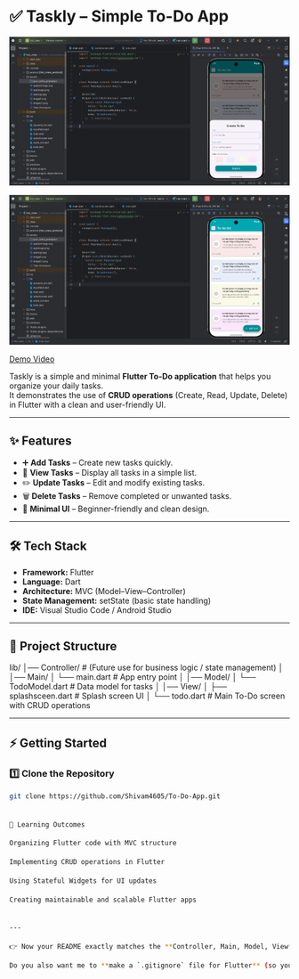 
# ✅ Taskly – Simple To-Do App


![image alt](https://github.com/Shivam4605/To-Do-App/blob/c0ba7341cc5f8878d0ee972df2c93ed755ac7369/Screenshot%202025-08-16%20195141.png)


![image alt](https://github.com/Shivam4605/To-Do-App/blob/ab219fab3c2d9269b169126d689fc0c6328e7405/Screenshot%202025-08-16%20195151.png)

[Demo Video](https://github.com/Shivam4605/To-Do-App/blob/main/Screen%20Recording%202025-08-22%20132807.mp4)


Taskly is a simple and minimal **Flutter To-Do application** that helps you organize your daily tasks.  
It demonstrates the use of **CRUD operations** (Create, Read, Update, Delete) in Flutter with a clean and user-friendly UI.  

---

## ✨ Features
- ➕ **Add Tasks** – Create new tasks quickly.  
- 📖 **View Tasks** – Display all tasks in a simple list.  
- ✏️ **Update Tasks** – Edit and modify existing tasks.  
- 🗑️ **Delete Tasks** – Remove completed or unwanted tasks.  
- 🎨 **Minimal UI** – Beginner-friendly and clean design.  

---

## 🛠️ Tech Stack
- **Framework:** Flutter  
- **Language:** Dart  
- **Architecture:** MVC (Model–View–Controller)  
- **State Management:** setState (basic state handling)  
- **IDE:** Visual Studio Code / Android Studio  

---

## 📂 Project Structure

lib/
│── Controller/ # (Future use for business logic / state management)
│
│── Main/
│ └── main.dart # App entry point
│
│── Model/
│ └── TodoModel.dart # Data model for tasks
│
│── View/
│ ├── splashsceen.dart # Splash screen UI
│ └── todo.dart # Main To-Do screen with CRUD operations




---

## ⚡ Getting Started

### 1️⃣ Clone the Repository
```bash
git clone https://github.com/Shivam4605/To-Do-App.git


🎯 Learning Outcomes

Organizing Flutter code with MVC structure

Implementing CRUD operations in Flutter

Using Stateful Widgets for UI updates

Creating maintainable and scalable Flutter apps


---

👉 Now your README exactly matches the **Controller, Main, Model, View** folder setup.  

Do you also want me to **make a `.gitignore` file for Flutter** (so you don’t accidentally push `build/`, `.idea/`, `.dart_tool/`, etc. to GitHub)?

